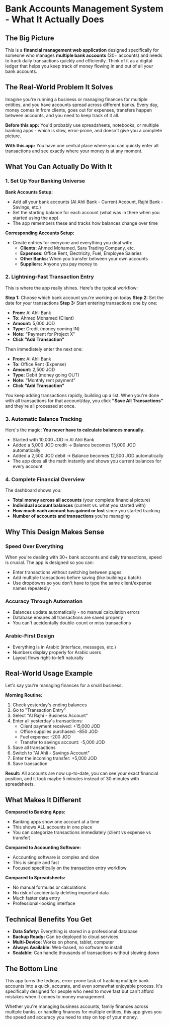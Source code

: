 # Bank Accounts Management System - What It Actually Does

## The Big Picture

This is a **financial management web application** designed specifically for someone who manages **multiple bank accounts** (30+ accounts) and needs to track daily transactions quickly and efficiently. Think of it as a digital ledger that helps you keep track of money flowing in and out of all your bank accounts.

## The Real-World Problem It Solves

Imagine you're running a business or managing finances for multiple entities, and you have accounts spread across different banks. Every day, money comes in from clients, goes out for expenses, transfers happen between accounts, and you need to keep track of it all. 

**Before this app:** You'd probably use spreadsheets, notebooks, or multiple banking apps - which is slow, error-prone, and doesn't give you a complete picture.

**With this app:** You have one central place where you can quickly enter all transactions and see exactly where your money is at any moment.

## What You Can Actually Do With It

### 1. **Set Up Your Banking Universe**

**Bank Accounts Setup:**
- Add all your bank accounts (Al Ahli Bank - Current Account, Rajhi Bank - Savings, etc.)
- Set the starting balance for each account (what was in there when you started using the app)
- The app remembers these and tracks how balances change over time

**Corresponding Accounts Setup:**
- Create entries for everyone and everything you deal with:
  - **Clients:** Ahmed Mohamed, Sara Trading Company, etc.
  - **Expenses:** Office Rent, Electricity, Fuel, Employee Salaries
  - **Other Banks:** When you transfer between your own accounts
  - **Suppliers:** Anyone you pay money to

### 2. **Lightning-Fast Transaction Entry**

This is where the app really shines. Here's the typical workflow:

**Step 1:** Choose which bank account you're working on today
**Step 2:** Set the date for your transactions
**Step 3:** Start entering transactions one by one:

- **From:** Al Ahli Bank
- **To:** Ahmed Mohamed (Client)  
- **Amount:** 5,000 JOD
- **Type:** Credit (money coming IN)
- **Note:** "Payment for Project X"
- **Click "Add Transaction"**

Then immediately enter the next one:
- **From:** Al Ahli Bank
- **To:** Office Rent (Expense)
- **Amount:** 2,500 JOD  
- **Type:** Debit (money going OUT)
- **Note:** "Monthly rent payment"
- **Click "Add Transaction"**

You keep adding transactions rapidly, building up a list. When you're done with all transactions for that account/day, you click **"Save All Transactions"** and they're all processed at once.

### 3. **Automatic Balance Tracking**

Here's the magic: **You never have to calculate balances manually.**

- Started with 10,000 JOD in Al Ahli Bank
- Added a 5,000 JOD credit → Balance becomes 15,000 JOD automatically
- Added a 2,500 JOD debit → Balance becomes 12,500 JOD automatically
- The app does all the math instantly and shows you current balances for every account

### 4. **Complete Financial Overview**

The dashboard shows you:
- **Total money across all accounts** (your complete financial picture)
- **Individual account balances** (current vs. what you started with)
- **How much each account has gained or lost** since you started tracking
- **Number of accounts and transactions** you're managing

## Why This Design Makes Sense

### **Speed Over Everything**
When you're dealing with 30+ bank accounts and daily transactions, speed is crucial. The app is designed so you can:
- Enter transactions without switching between pages
- Add multiple transactions before saving (like building a batch)
- Use dropdowns so you don't have to type the same client/expense names repeatedly

### **Accuracy Through Automation**
- Balances update automatically - no manual calculation errors
- Database ensures all transactions are saved properly
- You can't accidentally double-count or miss transactions

### **Arabic-First Design**
- Everything is in Arabic (interface, messages, etc.)
- Numbers display properly for Arabic users
- Layout flows right-to-left naturally

## Real-World Usage Example

Let's say you're managing finances for a small business:

**Morning Routine:**
1. Check yesterday's ending balances
2. Go to "Transaction Entry"
3. Select "Al Rajhi - Business Account"
4. Enter all yesterday's transactions:
   - Client payment received: +15,000 JOD
   - Office supplies purchased: -850 JOD
   - Fuel expense: -200 JOD
   - Transfer to savings account: -5,000 JOD
5. Save all transactions
6. Switch to "Al Ahli - Savings Account"
7. Enter the incoming transfer: +5,000 JOD
8. Save transaction

**Result:** All accounts are now up-to-date, you can see your exact financial position, and it took maybe 5 minutes instead of 30 minutes with spreadsheets.

## What Makes It Different

**Compared to Banking Apps:**
- Banking apps show one account at a time
- This shows ALL accounts in one place
- You can categorize transactions immediately (client vs expense vs transfer)

**Compared to Accounting Software:**
- Accounting software is complex and slow
- This is simple and fast
- Focused specifically on the transaction entry workflow

**Compared to Spreadsheets:**
- No manual formulas or calculations
- No risk of accidentally deleting important data
- Much faster data entry
- Professional-looking interface

## Technical Benefits You Get

- **Data Safety:** Everything is stored in a professional database
- **Backup Ready:** Can be deployed to cloud services
- **Multi-Device:** Works on phone, tablet, computer
- **Always Available:** Web-based, no software to install
- **Scalable:** Can handle thousands of transactions without slowing down

## The Bottom Line

This app turns the tedious, error-prone task of tracking multiple bank accounts into a quick, accurate, and even somewhat enjoyable process. It's specifically designed for people who need to move fast but can't afford mistakes when it comes to money management.

Whether you're managing business accounts, family finances across multiple banks, or handling finances for multiple entities, this app gives you the speed and accuracy you need to stay on top of your money. 
